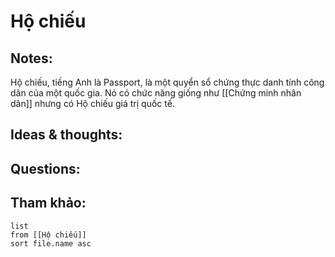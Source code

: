 # Hộ chiếu

## Notes:
Hộ chiếu, tiếng Anh là Passport, là một quyển sổ chứng thực danh tính công dân của một quốc gia. Nó có chức năng giống như [[Chứng minh nhân dân]] nhưng có Hộ chiếu giá trị quốc tế.

## Ideas & thoughts:

## Questions:


## Tham khảo:
```dataview
list
from [[Hộ chiếu]]
sort file.name asc
```